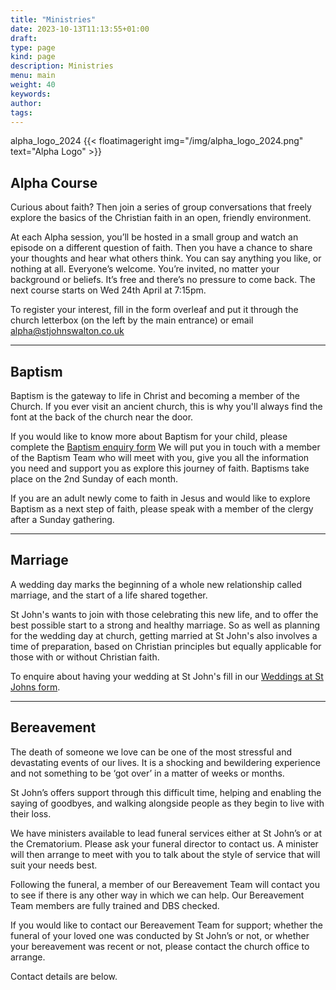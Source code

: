 ```yaml
---
title: "Ministries"
date: 2023-10-13T11:13:55+01:00
draft: 
type: page
kind: page
description: Ministries
menu: main
weight: 40
keywords:
author: 
tags: 
---
```

alpha_logo_2024
{{< floatimageright  img="/img/alpha_logo_2024.png" text="Alpha Logo" >}}
## Alpha Course
Curious about faith? Then join a series of group conversations that freely explore the basics of the Christian faith in an open, friendly environment. 

At each Alpha session, you’ll be hosted in a small group and watch an episode on a different question of faith. Then you have a chance to share your thoughts and hear what others think. You can say anything you like, or nothing at all. Everyone’s welcome. You’re invited, no matter your background or beliefs. It’s free and there’s no pressure to come back. The next course starts on Wed 24th April at 7:15pm.

To register your interest, fill in the form overleaf and put it through the church letterbox (on the left by the main entrance) or email alpha@stjohnswalton.co.uk

---

## Baptism
Baptism is the gateway to life in Christ and becoming a member of the Church. If you ever visit an ancient church, this is why you'll always find the font at the back of the church near the door.

If you would like to know more about Baptism for your child, please complete the [Baptism enquiry form](/baptism) We will put you in touch with a member of the Baptism Team who will meet with you, give you all the information you need and support you as explore this journey of faith.  Baptisms take place on the 2nd Sunday of each month.
 
If you are an adult newly come to faith in Jesus and would like to explore Baptism as a next step of faith, please speak with a member of the clergy after a Sunday gathering.

---

## Marriage

A wedding day marks the beginning of a whole new relationship called marriage, and the start of a life shared together.

St John's wants to join with those celebrating this new life, and to offer the best possible start to a strong and healthy marriage. So as well as planning for the wedding day at church, getting married at St John's also involves a time of preparation, based on Christian principles but equally applicable for those with or without Christian faith.

To enquire about having your wedding at St John's fill in our [Weddings at St Johns form](/weddings).

---

## Bereavement

The death of someone we love can be one of the most stressful and devastating events of our lives. It is a shocking and bewildering experience and not something to be ‘got over’ in a matter of weeks or months.

St John’s offers support through this difficult time, helping and enabling the saying of goodbyes, and walking alongside people as they begin to live with their loss.

We have ministers available to lead funeral services either at St John’s or at the Crematorium. Please ask your funeral director to contact us. A minister will then arrange to meet with you to talk about the style of service that will suit your needs best.

Following the funeral, a member of our Bereavement Team will contact you to see if there is any other way in which we can help. Our Bereavement Team members are fully trained and DBS checked.

If you would like to contact our Bereavement Team for support; whether the funeral of your loved one was conducted by St John’s or not, or whether your bereavement was recent or not, please contact the church office to arrange. 

Contact details are below.
